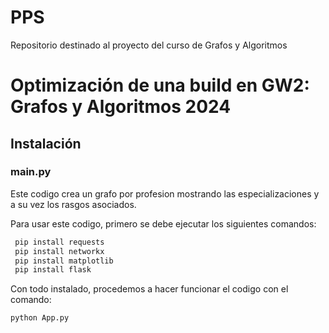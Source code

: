 # PPS
Repositorio destinado al proyecto del curso de Grafos y Algoritmos 

# Optimización de una build en GW2: Grafos y Algoritmos 2024
## Instalación

### main.py
Este codigo crea un grafo por profesion mostrando las especializaciones y a su vez los rasgos asociados. 

Para usar este codigo, primero se debe ejecutar los siguientes comandos:

```bash
 pip install requests
 pip install networkx
 pip install matplotlib
 pip install flask
```
Con todo instalado, procedemos a hacer funcionar el codigo con el comando:
```bash
python App.py
```
